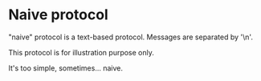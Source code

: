 # Naive protocol

"naive" protocol is a text-based protocol. Messages are separated by '\n'.

This protocol is for illustration purpose only.

It's too simple, sometimes... naive.